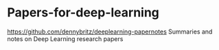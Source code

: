# Papers-for-deep-learning

https://github.com/dennybritz/deeplearning-papernotes Summaries and notes on Deep Learning research papers
